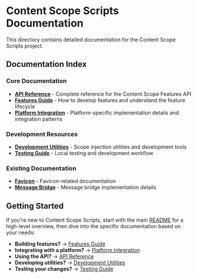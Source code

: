 # Content Scope Scripts Documentation

This directory contains detailed documentation for the Content Scope Scripts project.

## Documentation Index

### Core Documentation

- **[API Reference](./api-reference.md)** - Complete reference for the Content Scope Features API
- **[Features Guide](./features-guide.md)** - How to develop features and understand the feature lifecycle
- **[Platform Integration](./platform-integration.md)** - Platform-specific implementation details and integration patterns

### Development Resources

- **[Development Utilities](./development-utilities.md)** - Scope injection utilities and development tools
- **[Testing Guide](./testing-guide.md)** - Local testing and development workflow

### Existing Documentation

- **[Favicon](./favicon.md)** - Favicon-related documentation
- **[Message Bridge](./message-bridge.md)** - Message bridge implementation details

## Getting Started

If you're new to Content Scope Scripts, start with the main [README](../README.md) for a high-level overview, then dive into the specific documentation based on your needs:

- **Building features?** → [Features Guide](./features-guide.md)
- **Integrating with a platform?** → [Platform Integration](./platform-integration.md)
- **Using the API?** → [API Reference](./api-reference.md)
- **Developing utilities?** → [Development Utilities](./development-utilities.md)
- **Testing your changes?** → [Testing Guide](./testing-guide.md)
